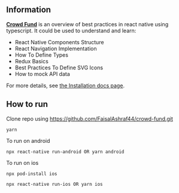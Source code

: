 ## Information

[**Crowd Fund**](https://github.com/FaisalAshraf44/crowd-fund.git) is an overview of best practices in react native using typescript. It could be used to understand and learn:

- React Native Components Structure
- React Navigation Implementation
- How To Define Types
- Redux Basics
- Best Practices To Define SVG Icons
- How to mock API data

For more details, see [the Installation docs page](https://redux.js.org/introduction/installation).

## How to run

Clone repo using https://github.com/FaisalAshraf44/crowd-fund.git

```
yarn
```

To run on android

```
npx react-native run-android OR yarn android
```

To run on ios

```
npx pod-install ios
```

```
npx react-native run-ios OR yarn ios
```

